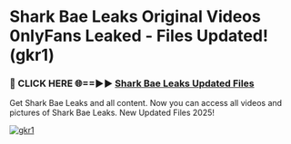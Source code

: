 # Shark Bae Leaks Original Videos 0nlyFans Leaked - Files Updated! (gkr1)

<h3>🔴 CLICK HERE 🌐==►► <a href="https://tinyurl.com/2jnfzry5" rel="nofollow">Shark Bae Leaks Updated Files</a></h3>

Get Shark Bae Leaks and all content. Now you can access all videos and pictures of Shark Bae Leaks. New Updated Files 2025!

[![gkr1](https://i.imgur.com/GyGTBgg.gif)](https://tinyurl.com/2jnfzry5)
